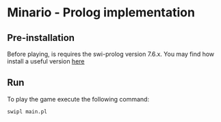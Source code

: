 # Minario - Prolog implementation

## Pre-installation
Before playing, is requires the swi-prolog version 7.6.x. You may find how install a useful version [here](http://www.swi-prolog.org/build/PPA.html)

## Run
To play the game execute the following command:

```bash
swipl main.pl
```
